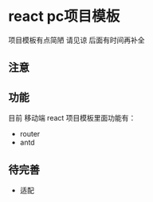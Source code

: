 

# react pc项目模板


项目模板有点简陋 请见谅 后面有时间再补全


## 注意





## 功能

目前 移动端 react 项目模板里面功能有：

- router
- antd



## 待完善

- 适配